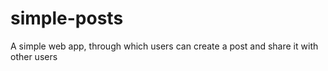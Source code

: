 # simple-posts
A simple web app, through which users can create a post and share it with other users
